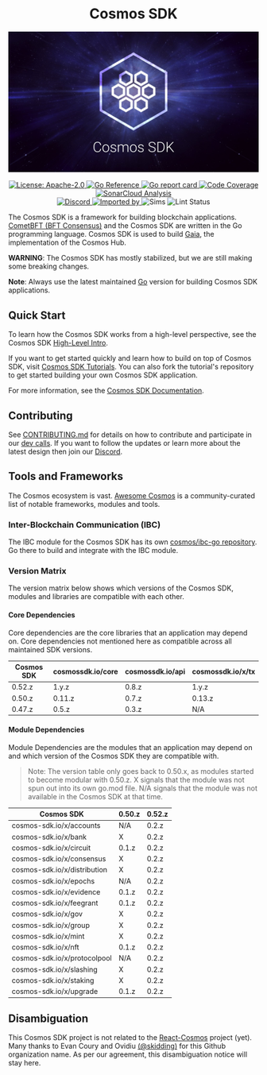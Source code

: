 <div align="center">
  <h1> Cosmos SDK </h1>
</div>

![banner](https://github.com/cosmos/cosmos-sdk-docs/blob/main/static/img/banner.jpg)

<div align="center">
  <a href="https://github.com/cosmos/cosmos-sdk/blob/main/LICENSE">
    <img alt="License: Apache-2.0" src="https://img.shields.io/github/license/cosmos/cosmos-sdk.svg" />
  </a>
  <a href="https://pkg.go.dev/github.com/cosmos/cosmos-sdk">
    <img src="https://pkg.go.dev/badge/github.com/cosmos/cosmos-sdk.svg" alt="Go Reference">
  </a>
  <a href="https://goreportcard.com/report/github.com/cosmos/cosmos-sdk">
    <img alt="Go report card" src="https://goreportcard.com/badge/github.com/cosmos/cosmos-sdk" />
  </a>
  <a href="https://sonarcloud.io/summary/overall?id=cosmos_cosmos-sdk">
    <img alt="Code Coverage" src="https://sonarcloud.io/api/project_badges/measure?project=cosmos_cosmos-sdk&metric=coverage" />
  </a>
  <a href="https://sonarcloud.io/summary/overall?id=cosmos_cosmos-sdk">
    <img alt="SonarCloud Analysis" src="https://sonarcloud.io/api/project_badges/measure?project=cosmos_cosmos-sdk&metric=alert_status">
  </a>
</div>
<div align="center">
  <a href="https://discord.gg/interchain">
    <img alt="Discord" src="https://img.shields.io/discord/669268347736686612.svg" />
  </a>
  <a href="https://sourcegraph.com/github.com/cosmos/cosmos-sdk?badge">
    <img alt="Imported by" src="https://sourcegraph.com/github.com/cosmos/cosmos-sdk/-/badge.svg" />
  </a>
    <img alt="Sims" src="https://github.com/cosmos/cosmos-sdk/workflows/Sims/badge.svg" />
    <img alt="Lint Status" src="https://github.com/cosmos/cosmos-sdk/workflows/Lint/badge.svg" />
</div>

The Cosmos SDK is a framework for building blockchain applications. [CometBFT (BFT Consensus)](https://github.com/cometbft/cometbft) and the Cosmos SDK are written in the Go programming language. Cosmos SDK is used to build [Gaia](https://github.com/cosmos/gaia), the implementation of the Cosmos Hub.

**WARNING**: The Cosmos SDK has mostly stabilized, but we are still making some breaking changes.

**Note**: Always use the latest maintained [Go](https://go.dev/dl) version for building Cosmos SDK applications.

## Quick Start

To learn how the Cosmos SDK works from a high-level perspective, see the Cosmos SDK [High-Level Intro](https://docs.cosmos.network/v0.50/learn/intro/overview).

If you want to get started quickly and learn how to build on top of Cosmos SDK, visit [Cosmos SDK Tutorials](https://tutorials.cosmos.network). You can also fork the tutorial's repository to get started building your own Cosmos SDK application.

For more information, see the [Cosmos SDK Documentation](https://docs.cosmos.network).

## Contributing

See [CONTRIBUTING.md](./CONTRIBUTING.md) for details on how to contribute and participate in our [dev calls](./CONTRIBUTING.md#teams-dev-calls).
If you want to follow the updates or learn more about the latest design then join our [Discord](https://discord.gg/interchain).

## Tools and Frameworks

The Cosmos ecosystem is vast.
[Awesome Cosmos](https://github.com/cosmos/awesome-cosmos) is a community-curated list of notable frameworks, modules and tools.

### Inter-Blockchain Communication (IBC)

The IBC module for the Cosmos SDK has its own [cosmos/ibc-go repository](https://github.com/cosmos/ibc-go). Go there to build and integrate with the IBC module.

### Version Matrix

The version matrix below shows which versions of the Cosmos SDK, modules and libraries are compatible with each other.

#### Core Dependencies

Core dependencies are the core libraries that an application may depend on.
Core dependencies not mentioned here as compatible across all maintained SDK versions.

| Cosmos SDK | cosmossdk.io/core | cosmossdk.io/api | cosmossdk.io/x/tx |
| ---------- | ----------------- | ---------------- | ----------------- |
| 0.52.z     | 1.y.z             | 0.8.z            | 1.y.z             |
| 0.50.z     | 0.11.z            | 0.7.z            | 0.13.z            |
| 0.47.z     | 0.5.z             | 0.3.z            | N/A               |

#### Module Dependencies

Module Dependencies are the modules that an application may depend on and which version of the Cosmos SDK they are compatible with.

> Note: The version table only goes back to 0.50.x, as modules started to become modular with 0.50.z.
> X signals that the module was not spun out into its own go.mod file.
> N/A signals that the module was not available in the Cosmos SDK at that time.

| Cosmos SDK                   | 0.50.z | 0.52.z |
| ---------------------------  | ------ | ------ |
| cosmos-sdk.io/x/accounts     | N/A    | 0.2.z  |
| cosmos-sdk.io/x/bank         | X      | 0.2.z  |
| cosmos-sdk.io/x/circuit      | 0.1.z  | 0.2.z  |
| cosmos-sdk.io/x/consensus    | X      | 0.2.z  |
| cosmos-sdk.io/x/distribution | X      | 0.2.z  |
| cosmos-sdk.io/x/epochs       | N/A    | 0.2.z  |
| cosmos-sdk.io/x/evidence     | 0.1.z  | 0.2.z  |
| cosmos-sdk.io/x/feegrant     | 0.1.z  | 0.2.z  |
| cosmos-sdk.io/x/gov          | X      | 0.2.z  |
| cosmos-sdk.io/x/group        | X      | 0.2.z  |
| cosmos-sdk.io/x/mint         | X      | 0.2.z  |
| cosmos-sdk.io/x/nft          | 0.1.z  | 0.2.z  |
| cosmos-sdk.io/x/protocolpool | N/A    | 0.2.z  |
| cosmos-sdk.io/x/slashing     | X      | 0.2.z  |
| cosmos-sdk.io/x/staking      | X      | 0.2.z  |
| cosmos-sdk.io/x/upgrade      | 0.1.z  | 0.2.z  |

## Disambiguation

This Cosmos SDK project is not related to the [React-Cosmos](https://github.com/react-cosmos/react-cosmos) project (yet). Many thanks to Evan Coury and Ovidiu [(@skidding)](https://github.com/skidding) for this Github organization name. As per our agreement, this disambiguation notice will stay here.
